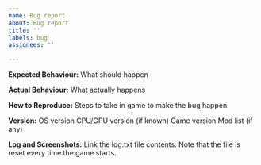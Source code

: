 ```yaml
---
name: Bug report
about: Bug report
title: ''
labels: bug
assignees: ''

---
```


**Expected Behaviour:**
What should happen

**Actual Behaviour:**
What actually happens

**How to Reproduce:**
Steps to take in game to make the bug happen. 

**Version:**
OS version
CPU/GPU version (if known) 
Game version
Mod list (if any)

**Log and Screenshots:**
Link the log.txt file contents.
Note that the file is reset every time the game starts.
